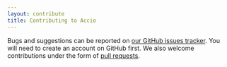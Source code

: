 ```yaml
---
layout: contribute
title: Contributing to Accio
---
```


Bugs and suggestions can be reported on [our GitHub issues tracker](https://github.com/privamov/accio/issues).
You will need to create an account on GitHub first.
We also welcome contributions under the form of [pull requests](https://github.com/privamov/accio/pulls).
